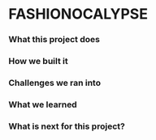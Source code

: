 # FASHIONOCALYPSE

### What this project does

### How we built it

### Challenges we ran into

### What we learned

### What is next for this project?

